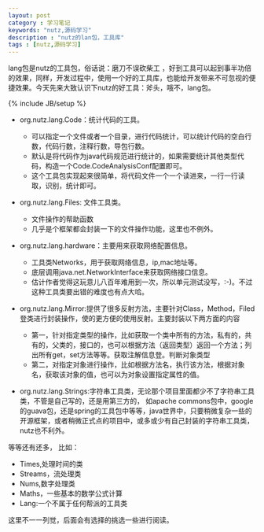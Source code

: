 ```yaml
---
layout: post
category : 学习笔记 
keywords: "nutz,源码学习"
description : "nutz的lan包，工具库"
tags : [nutz,源码学习]
---
```


lang包是nutz的工具包，俗话说：磨刀不误砍柴工 ，好到工具可以起到事半功倍的效果，同样，开发过程中，使用一个好的工具库，也能给开发带来不可忽视的便捷效果。今天先来大致认识下nutz的好工具：斧头，哦不，lang包。

<!--break-->

{% include JB/setup %}

- org.nutz.lang.Code：统计代码的工具。
    - 可以指定一个文件或者一个目录，进行代码统计，可以统计代码的空白行数，代码行数，注释行数，导包行数。
    - 默认是将代码作为java代码规范进行统计的，如果需要统计其他类型代码，构造一个Code.CodeAnalysisConf配置即可。
    - 这个工具包实现起来很简单，将代码文件一个一个读进来，一行一行读取，识别，统计即可。
- org.nutz.lang.Files: 文件工具类。
    - 文件操作的帮助函数
    - 几乎是个框架都会封装一下的文件操作功能，这里也不例外。
    
- org.nutz.lang.hardware：主要用来获取网络配置信息。
    - 工具类Networks，用于获取网络信息，ip,mac地址等。
    - 底层调用java.net.NetworkInterface来获取网络接口信息。
    - 估计作者觉得这玩意儿八百年难用到一次，所以单元测试没写，:-)。不过这种工具类要出错的难度也有点大哈。
    
- org.nutz.lang.Mirror:提供了很多反射方法，主要针对Class，Method，Filed登类进行封装操作，使的更方便的使用反射。主要封装以下两方面的内容
    - 第一，针对指定类型的操作，比如获取一个类中所有的方法，私有的，共有的，父类的，接口的，也可以根据方法（返回类型）返回一个方法；列出所有get，set方法等等。获取注解信息登。判断对象类型
    - 第二，对指定对象进行操作，比如根据方法名，执行该方法，根据对象名，获取该对象的值，也可以为对象设置指定属性的值。
    
- org.nutz.lang.Strings:字符串工具类，无论那个项目里面都少不了字符串工具类，不管是自己写的，还是用第三方的，
如apache commons包中，google的guava包，还是spring的工具包中等等，java世界中，只要稍微复杂一些的开源框架，或者稍微正式点的项目中，或多或少有自己封装的字符串工具类，
nutz也不利外。

等等还有还多，
比如：

- Times,处理时间的类
- Streams，流处理类
- Nums,数字处理类
- Maths，一些基本的数学公式计算
- Lang:一个不属于任何帮派的工具类

这里不一一列觉，后面会有选择的挑选一些进行阅读。

    
    
    
